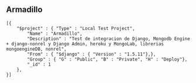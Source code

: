 ## Armadillo

	[{
		"$project" : { "Type" : "Local Test Project",
			"Name" : "Armadillo",
			"Description" : "Test de integracion de Django, Mongodb Engine + django-nonrel y Django Admin, heroku y MongoLab, librerias mongoengineDB, nonrel",
			"From" : { "$django" : { "Version" : "1.5.11"},},
			"Group" : { "G" : "Public", "B" : "Private", "H" : "Deploy"},
			"_id" : 1
		},
	}]

